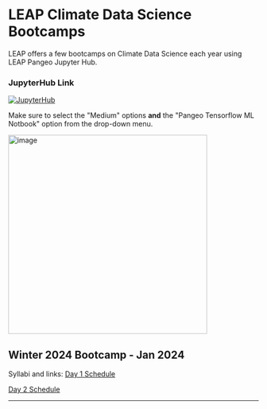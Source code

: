 # LEAP Climate Data Science Bootcamps 

LEAP offers a few bootcamps on Climate Data Science each year using LEAP Pangeo Jupyter Hub.

### JupyterHub Link
[![JupyterHub](https://img.shields.io/badge/jupyterhub-leap.2i2c.cloud-orange?style=for-the-badge&logo=jupyter)](https://leap.2i2c.cloud/)

Make sure to select the "Medium" options **and** the "Pangeo Tensorflow ML Notbook" option from the drop-down menu.

<img width="400" alt="image" src="https://user-images.githubusercontent.com/14314623/210663933-5ff9e199-58bb-40c3-8a3b-bc2b535ce35e.png">

## Winter 2024 Bootcamp - Jan 2024

Syllabi and links: 
[Day 1 Schedule](https://github.com/leap-stc/LEAP-bootcamps/tree/main/Schedules/Bootcamp24Jan_Day1_Schedule.pdf)

[Day 2 Schedule](https://github.com/A-Candace/Columbia_Winter2024_Bootcamp/blob/main/Finalized_Day2_Schedule.pdf)
___
